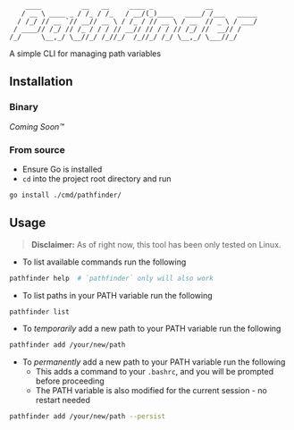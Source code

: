 ```
    ____          __   __     ____ _             __           
   / __ \ ____ _ / /_ / /_   / __/(_)____   ____/ /___   _____
  / /_/ // __ `// __// __ \ / /_ / // __ \ / __  // _ \ / ___/
 / ____// /_/ // /_ / / / // __// // / / // /_/ //  __// /    
/_/     \__,_/ \__//_/ /_//_/  /_//_/ /_/ \__,_/ \___//_/     
```                                                                


A simple CLI for managing path variables

## Installation

### Binary

*Coming Soon™*

### From source

- Ensure Go is installed
- `cd` into the project root directory and run

```bash
go install ./cmd/pathfinder/
```

## Usage

> **Disclaimer:**
> As of right now, this tool has been only tested on Linux.

- To list available commands run the following

```bash
pathfinder help  # `pathfinder` only will also work
```

- To list paths in your PATH variable run the following

```bash
pathfinder list
```

- To *temporarily* add a new path to your PATH variable run the following

```bash
pathfinder add /your/new/path
```

- To *permanently* add a new path to your PATH variable run the following
    + This adds a command to your `.bashrc`, and you will be prompted before proceeding
    + The PATH variable is also modified for the current session - no restart needed

```bash
pathfinder add /your/new/path --persist
```

